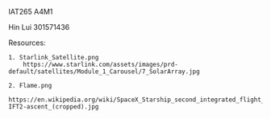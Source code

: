 IAT265 A4M1

Hin Lui 301571436



Resources:

    1. Starlink_Satellite.png
        https://www.starlink.com/assets/images/prd-default/satellites/Module_1_Carousel/7_SolarArray.jpg

    2. Flame.png
        https://en.wikipedia.org/wiki/SpaceX_Starship_second_integrated_flight_test#/media/File:Starship-IFT2-ascent_(cropped).jpg
